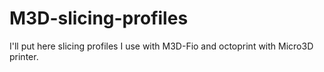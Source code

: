 # M3D-slicing-profiles
I'll put here slicing profiles I use with M3D-Fio and octoprint with Micro3D printer.
